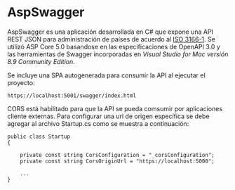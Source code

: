 # AspSwagger

AspSwagger es una aplicación desarrollada en C# que expone una API REST JSON para administración de países de acuerdo al [ISO 3166-1](https://en.m.wikipedia.org/wiki/ISO_3166-1). Se utilizó ASP Core 5.0 basandose en las especificaciones de OpenAPI 3.0 y las herramientas de Swagger incorporadas en *Visual Studio for Mac versión 8.9 Community Edition*.

Se incluye una SPA autogenerada para consumir la API al ejecutar el proyecto:

`https://localhost:5001/swagger/index.html`

CORS está habilitado para que la API se pueda comsumir por aplicaciones cliente externas. Para configurar una url de origen específica se debe agregar al archivo Startup.cs como se muestra a continuación:

```
public class Startup
{

    private const string CorsConfiguration = "_corsConfiguration";
    private const string CorsOriginUrl = "https://localhost:5000";
    
    ...
}
```

